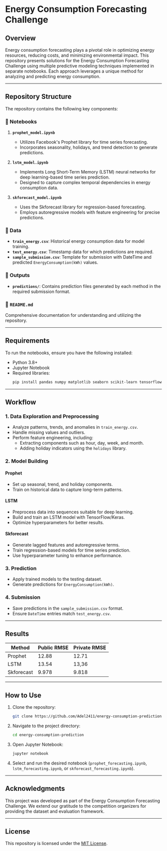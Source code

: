 # Energy Consumption Forecasting Challenge

## Overview

Energy consumption forecasting plays a pivotal role in optimizing energy resources, reducing costs, and minimizing environmental impact. This repository presents solutions for the Energy Consumption Forecasting Challenge using multiple predictive modeling techniques implemented in separate notebooks. Each approach leverages a unique method for analyzing and predicting energy consumption.

---

## Repository Structure

The repository contains the following key components:

### 📂 Notebooks

1. **`prophet_model.ipynb`**

   - Utilizes Facebook's Prophet library for time series forecasting.
   - Incorporates seasonality, holidays, and trend detection to generate predictions.

2. **`lstm_model.ipynb`**

   - Implements Long Short-Term Memory (LSTM) neural networks for deep learning-based time series prediction.
   - Designed to capture complex temporal dependencies in energy consumption data.

3. **`skforecast_model.ipynb`**
   - Uses the Skforecast library for regression-based forecasting.
   - Employs autoregressive models with feature engineering for precise predictions.

### 📂 Data

- **`train_energy.csv`**: Historical energy consumption data for model training.
- **`test_energy.csv`**: Timestamp data for which predictions are required.
- **`sample_submission.csv`**: Template for submission with DateTime and predicted `EnergyConsumption(kWh)` values.

### 📂 Outputs

- **`predictions/`**: Contains prediction files generated by each method in the required submission format.

### 📄 `README.md`

Comprehensive documentation for understanding and utilizing the repository.

---

## Requirements

To run the notebooks, ensure you have the following installed:

- Python 3.8+
- Jupyter Notebook
- Required libraries:
  ```bash
  pip install pandas numpy matplotlib seaborn scikit-learn tensorflow prophet skforecast holidays
  ```

---

## Workflow

### 1. Data Exploration and Preprocessing

- Analyze patterns, trends, and anomalies in `train_energy.csv`.
- Handle missing values and outliers.
- Perform feature engineering, including:
  - Extracting components such as hour, day, week, and month.
  - Adding holiday indicators using the `holidays` library.

### 2. Model Building

#### Prophet

- Set up seasonal, trend, and holiday components.
- Train on historical data to capture long-term patterns.

#### LSTM

- Preprocess data into sequences suitable for deep learning.
- Build and train an LSTM model with TensorFlow/Keras.
- Optimize hyperparameters for better results.

#### Skforecast

- Generate lagged features and autoregressive terms.
- Train regression-based models for time series prediction.
- Use hyperparameter tuning to enhance performance.

### 3. Prediction

- Apply trained models to the testing dataset.
- Generate predictions for `EnergyConsumption(kWh)`.

### 4. Submission

- Save predictions in the `sample_submission.csv` format.
- Ensure `DateTime` entries match `test_energy.csv`.

---

## Results

| Method     | Public RMSE | Private RMSE |
| ---------- | ----------- | ------------ |
| Prophet    | 12.88       | 12.71        |
| LSTM       | 13.54       | 13,36        |
| Skforecast | 9.978       | 9.818        |

---

## How to Use

1. Clone the repository:
   ```bash
   git clone https://github.com/Adel2411/energy-consumption-prediction.git
   ```
2. Navigate to the project directory:
   ```bash
   cd energy-consumption-prediction
   ```
3. Open Jupyter Notebook:
   ```bash
   jupyter notebook
   ```
4. Select and run the desired notebook (`prophet_forecasting.ipynb`, `lstm_forecasting.ipynb`, or `skforecast_forecasting.ipynb`).

---

## Acknowledgments

This project was developed as part of the Energy Consumption Forecasting Challenge. We extend our gratitude to the competition organizers for providing the dataset and evaluation framework.

---

## License

This repository is licensed under the [MIT License](LICENSE).
